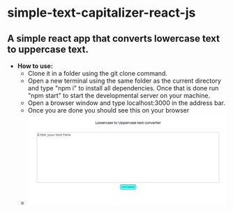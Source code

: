 # simple-text-capitalizer-react-js

## A simple react app that converts lowercase text to uppercase text.

- __How to use:__
  - Clone it in a folder using the git clone command.
  - Open a new terminal using the same folder as the current directory and type "npm i" to install all dependencies. Once that is done run "npm start" to start the developmental server on your machine.
  - Open a browser window and type localhost:3000 in the address bar.
  - Once you are done you should see this on your browser
  - ![Main User Interface](./images/main-ui.png)
    
   
